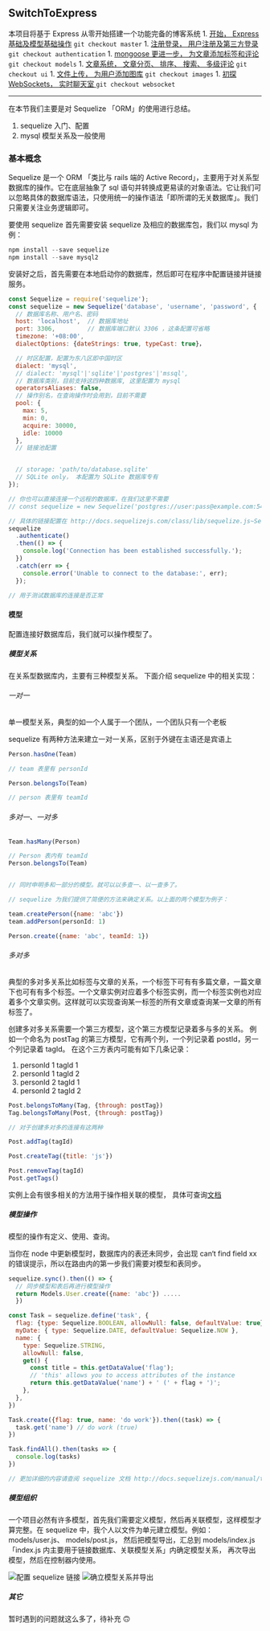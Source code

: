 ## SwitchToExpress

本项目将基于 Express 从零开始搭建一个功能完备的博客系统
1\. [开始， Express 基础及模型基础操作](https://github.com/hiscc/SwitchToExpress/tree/authentication) `git checkout master`
1\. [注册登录， 用户注册及第三方登录](https://github.com/hiscc/SwitchToExpress/tree/authentication) `git checkout authentication`
1\. [mongoose 更进一步， 为文章添加标签和评论](https://github.com/hiscc/SwitchToExpress/tree/models)  `git checkout models`
1\. [文章系统， 文章分页、 排序、 搜索、 多级评论](https://github.com/hiscc/SwitchToExpress/tree/ui)  `git checkout ui`
1\. [文件上传， 为用户添加图库](https://github.com/hiscc/SwitchToExpress/tree/images)  `git checkout images`
1\. [初探 WebSockets， 实时聊天室 ](https://github.com/hiscc/SwitchToExpress/tree/websocket)  `git checkout websocket`

* * *

在本节我们主要是对 Sequelize 「ORM」的使用进行总结。

1.  sequelize 入门、配置
2.  mysql 模型关系及一般使用

### 基本概念

Sequelize 是一个 ORM 「类比与 rails 端的 Active Record」，主要用于对关系型数据库的操作。它在底层抽象了 sql 语句并转换成更易读的对象语法。它让我们可以忽略具体的数据库语法，只使用统一的操作语法「即所谓的无关数据库」。我们只需要关注业务逻辑即可。

要使用 sequelize 首先需要安装 sequelize 及相应的数据库包，我们以 mysql 为例：

```js
npm install --save sequelize
npm install --save mysql2
```

安装好之后，首先需要在本地启动你的数据库，然后即可在程序中配置链接并链接服务。

```js
const Sequelize = require('sequelize');
const sequelize = new Sequelize('database', 'username', 'password', {
  // 数据库名称、用户名、密码
  host: 'localhost',  // 数据库地址
  port: 3306,         // 数据库端口默认 3306 ，这条配置可省略
  timezone: '+08:00',
  dialectOptions: {dateStrings: true, typeCast: true}，

  // 时区配置，配置为东八区即中国时区
  dialect: 'mysql',
  // dialect: 'mysql'|'sqlite'|'postgres'|'mssql',
  // 数据库类别，目前支持这四种数据库, 这里配置为 mysql
  operatorsAliases: false,
  // 操作别名，在查询操作时会用到，目前不需要
  pool: {
    max: 5,
    min: 0,
    acquire: 30000,
    idle: 10000
  },
  // 链接池配置


  // storage: 'path/to/database.sqlite'
  // SQLite only， 本配置为 SQLite 数据库专有
});

// 你也可以直接连接一个远程的数据库，在我们这里不需要
// const sequelize = new Sequelize('postgres://user:pass@example.com:5432/dbname');

// 具体的链接配置在 http://docs.sequelizejs.com/class/lib/sequelize.js~Sequelize.html#instance-constructor-constructor
sequelize
  .authenticate()
  .then(() => {
    console.log('Connection has been established successfully.');
  })
  .catch(err => {
    console.error('Unable to connect to the database:', err);
  });

// 用于测试数据库的连接是否正常
```

#### 模型

配置连接好数据库后，我们就可以操作模型了。

##### 模型关系

在关系型数据库内，主要有三种模型关系。 下面介绍 sequelize 中的相关实现：

###### 一对一

单一模型关系，典型的如一个人属于一个团队，一个团队只有一个老板

sequelize 有两种方法来建立一对一关系，区别于外键在主语还是宾语上

```js
Person.hasOne(Team)

// team 表里有 personId

Person.belongsTo(Team)

// person 表里有 teamId
```

###### 多对一、一对多

```js
Team.hasMany(Person)

// Person 表内有 teamId
Person.belongsTo(Team)


// 同时申明多和一部分的模型。就可以以多查一、以一查多了。

// sequelize 为我们提供了简便的方法来确定关系。以上面的两个模型为例子：

team.createPerson({name: 'abc'})
team.addPerson(personId: 1)

Person.create({name: 'abc', teamId: 1})
```

###### 多对多

典型的多对多关系比如标签与文章的关系，一个标签下可有有多篇文章，一篇文章下也可有有多个标签。一个文章实例对应着多个标签实例，而一个标签实例也对应着多个文章实例。这样就可以实现查询某一标签的所有文章或查询某一文章的所有标签了。

创建多对多关系需要一个第三方模型，这个第三方模型记录着多与多的关系。 例如一个命名为 postTag 的第三方模型，它有两个列，一个列记录着 postId，另一个列记录着 tagId。 在这个三方表内可能有如下几条记录：

1.  personId 1 tagId 1
2.  personId 1 tagId 2
3.  personId 2 tagId 1
4.  personId 2 tagId 2

```js
Post.belongsToMany(Tag, {through: postTag})
Tag.belongsToMany(Post, {through: postTag})

// 对于创建多对多的连接有这两种

Post.addTag(tagId)

Post.createTag({title: 'js'})

Post.removeTag(tagId)
Post.getTags()
```

实例上会有很多相关的方法用于操作相关联的模型， 具体可查询[文档](http://docs.sequelizejs.com/class/lib/associations/belongs-to-many.js~BelongsToMany.html)

##### 模型操作

模型的操作有定义、使用、查询。

当你在 node 中更新模型时，数据库内的表还未同步，会出现 can‘t find field xx 的错误提示，所以在路由内的第一步我们需要对模型和表同步。

```js
sequelize.sync().then(() => {
  // 同步模型和表后再进行模型操作
  return Models.User.create({name: 'abc'}) .....
  })
```

```js
const Task = sequelize.define('task', {
  flag: {type: Sequelize.BOOLEAN, allowNull: false, defaultValue: true},
  myDate: { type: Sequelize.DATE, defaultValue: Sequelize.NOW },
  name: {
    type: Sequelize.STRING,
    allowNull: false,
    get() {
      const title = this.getDataValue('flag');
      // 'this' allows you to access attributes of the instance
      return this.getDataValue('name') + ' (' + flag + ')';
    },
  },
})

Task.create({flag: true, name: 'do work'}).then((task) => {
  task.get('name') // do work (true)
})

Task.findAll().then(tasks => {
  console.log(tasks)
})

// 更加详细的内容请查阅 sequelize 文档 http://docs.sequelizejs.com/manual/tutorial/querying.html
```

##### 模型组织

一个项目必然有许多模型，首先我们需要定义模型，然后再关联模型，这样模型才算完整。在 sequelize 中，我个人以文件为单元建立模型。例如：models/user.js、 models/post.js， 然后把模型导出，汇总到 models/index.js 「index.js 内主要用于链接数据库、关联模型关系」内确定模型关系， 再次导出模型，然后在控制器内使用。

![配置 sequelize 链接](imgs/1.png)
![确立模型关系并导出](imgs/2.png)

##### 其它

暂时遇到的问题就这么多了，待补充  🙃

